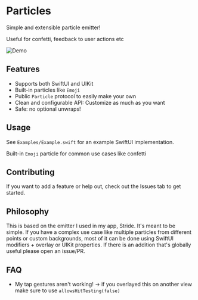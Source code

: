 # Particles

Simple and extensible particle emitter!

Useful for confetti, feedback to user actions etc

![Demo](https://i.ibb.co/pwBsXNV/Screen-Recording-2022-01-10-at-8-01-51-PM.gif)

## Features

* Supports both SwiftUI and UIKit
* Built-in particles like `Emoji`
* Public `Particle` protocol to easily make your own
* Clean and configurable API: Customize as much as you want
* Safe: no optional unwraps!

## Usage

See `Examples/Example.swift` for an example SwiftUI implementation.

Built-in `Emoji` particle for common use cases like confetti


## Contributing

If you want to add a feature or help out, check out the Issues tab to get started.

## Philosophy

This is based on the emitter I used in my app, Stride. It's meant to be simple. If you have a complex use case like multiple particles from different points or custom backgrounds, most of it can be done using SwiftUI modifiers + overlay or UIKit properties. If there is an addition that's globally useful please open an issue/PR.


## FAQ

* My tap gestures aren't working! -> if you overlayed this on another view make sure to use `allowsHitTesting(false)`
